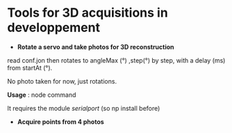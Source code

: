 # Tools for 3D acquisitions in developpement

* **Rotate a servo and take photos for 3D reconstruction**
  
read conf.jon then rotates to angleMax (°) ,step(°) by step, with a delay (ms) from startAt (°).

No photo taken for now, just rotations.

**Usage** : node command

It requires the module *serialport* (so np install  before)
  
* **Acquire points from 4 photos**


